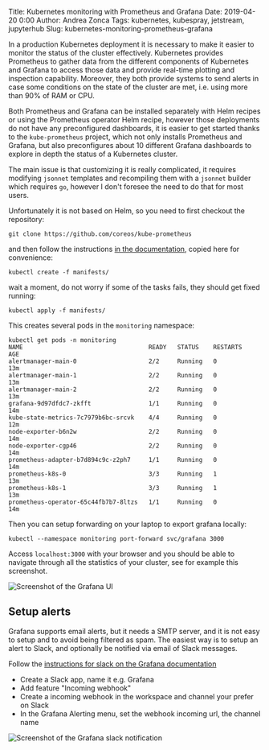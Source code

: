 Title: Kubernetes monitoring with Prometheus and Grafana
Date: 2019-04-20 0:00
Author: Andrea Zonca
Tags: kubernetes, kubespray, jetstream, jupyterhub
Slug: kubernetes-monitoring-prometheus-grafana

In a production Kubernetes deployment it is necessary to make it easier to monitor the status of the cluster effectively.
Kubernetes provides Prometheus to gather data from the different components of Kubernetes and Grafana
to access those data and provide real-time plotting and inspection capability.
Moreover, they both provide systems to send alerts in case some conditions on the state of the cluster are met, i.e. using more than 90% of RAM or CPU.

Both Prometheus and Grafana can be installed separately with Helm recipes or using the Prometheus operator Helm recipe,
however those deployments do not have any preconfigured dashboards, it is easier to get started thanks to the `kube-prometheus` project,
which not only installs Prometheus and Grafana, but also preconfigures about 10 different Grafana dashboards to explore in depth
the status of a Kubernetes cluster.

The main issue is that customizing it is really complicated, it requires modifying `jsonnet` templates and recompiling them with a `jsonnet` builder which requires `go`, however I don't foresee the need to do that for most users.

Unfortunately it is not based on Helm, so you need to first checkout the repository:

    git clone https://github.com/coreos/kube-prometheus

and then follow the instructions [in the documentation](https://github.com/coreos/kube-prometheus#quickstart),
copied here for convenience:

```
kubectl create -f manifests/
```

wait a moment, do not worry if some of the tasks fails, they should get fixed running:

    kubectl apply -f manifests/

This creates several pods in the `monitoring` namespace:

```
kubectl get pods -n monitoring
NAME                                   READY   STATUS    RESTARTS   AGE
alertmanager-main-0                    2/2     Running   0          13m
alertmanager-main-1                    2/2     Running   0          13m
alertmanager-main-2                    2/2     Running   0          13m
grafana-9d97dfdc7-zkfft                1/1     Running   0          14m
kube-state-metrics-7c7979b6bc-srcvk    4/4     Running   0          12m
node-exporter-b6n2w                    2/2     Running   0          14m
node-exporter-cgp46                    2/2     Running   0          14m
prometheus-adapter-b7d894c9c-z2ph7     1/1     Running   0          14m
prometheus-k8s-0                       3/3     Running   1          13m
prometheus-k8s-1                       3/3     Running   1          13m
prometheus-operator-65c44fb7b7-8ltzs   1/1     Running   0          14m
```

Then you can setup forwarding on your laptop to export grafana locally:

```
kubectl --namespace monitoring port-forward svc/grafana 3000
```

Access `localhost:3000` with your browser and you should be able to navigate through all the statistics of your cluster,
see for example this screenshot.

![Screenshot of the Grafana UI](/images/grafana.png)

## Setup alerts

Grafana supports email alerts, but it needs a SMTP server, and it is not easy to setup and to avoid being filtered as spam.
The easiest way is to setup an alert to Slack, and optionally be notified via email of Slack messages.

Follow the [instructions for slack on the Grafana documentation](https://grafana.com/docs/alerting/notifications/#slack)

* Create a Slack app, name it e.g. Grafana
* Add feature "Incoming webhook"
* Create a incoming webhook in the workspace and channel your prefer on Slack
* In the Grafana Alerting menu, set the webhook incoming url, the channel name

![Screenshot of the Grafana slack notification](/images/grafana_slack.png)
